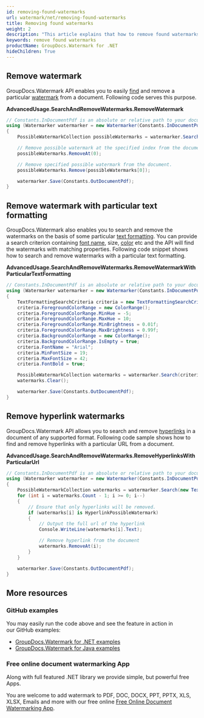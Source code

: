 ```yaml
---
id: removing-found-watermarks
url: watermark/net/removing-found-watermarks
title: Removing found watermarks
weight: 2
description: "This article explains that how to remove found watermarks while using GroupDocs. Watermarks API."
keywords: remove found watermarks
productName: GroupDocs.Watermark for .NET
hideChildren: True
---
```

## Remove watermark

GroupDocs.Watermark API enables you to easily [find](https://apireference.groupdocs.com/net/watermark/groupdocs.watermark/watermarker/methods/search) and remove a particular [watermark](https://apireference.groupdocs.com/net/watermark/groupdocs.watermark.search/possiblewatermark) from a document. Following code serves this purpose.

**AdvancedUsage.SearchAndRemoveWatermarks.RemoveWatermark**

```csharp
// Constants.InDocumentPdf is an absolute or relative path to your document. Ex: @"C:\Docs\document.pdf"
using (Watermarker watermarker = new Watermarker(Constants.InDocumentPdf))
{
    PossibleWatermarkCollection possibleWatermarks = watermarker.Search();

    // Remove possible watermark at the specified index from the document.
    possibleWatermarks.RemoveAt(0);

    // Remove specified possible watermark from the document.
    possibleWatermarks.Remove(possibleWatermarks[0]);

    watermarker.Save(Constants.OutDocumentPdf);
}
```

## Remove watermark with particular text formatting

GroupDocs.Watermark also enables you to search and remove the watermarks on the basis of some particular [text formatting](https://apireference.groupdocs.com/net/watermark/groupdocs.watermark.search.searchcriteria/textformattingsearchcriteria). You can provide a search criterion containing [font name](https://apireference.groupdocs.com/net/watermark/groupdocs.watermark.search.searchcriteria/textformattingsearchcriteria/properties/fontname), size, [color](https://apireference.groupdocs.com/net/watermark/groupdocs.watermark.search.searchcriteria/textformattingsearchcriteria/properties/foregroundcolorrange) etc and the API will find the watermarks with matching properties. Following code snippet shows how to search and remove watermarks with a particular text formatting.

**AdvancedUsage.SearchAndRemoveWatermarks.RemoveWatermarkWithParticularTextFormatting**

```csharp
// Constants.InDocumentPdf is an absolute or relative path to your document. Ex: @"C:\Docs\document.pdf"
using (Watermarker watermarker = new Watermarker(Constants.InDocumentPdf))
{
    TextFormattingSearchCriteria criteria = new TextFormattingSearchCriteria();
    criteria.ForegroundColorRange = new ColorRange();
    criteria.ForegroundColorRange.MinHue = -5;
    criteria.ForegroundColorRange.MaxHue = 10;
    criteria.ForegroundColorRange.MinBrightness = 0.01f;
    criteria.ForegroundColorRange.MaxBrightness = 0.99f;
    criteria.BackgroundColorRange = new ColorRange();
    criteria.BackgroundColorRange.IsEmpty = true;
    criteria.FontName = "Arial";
    criteria.MinFontSize = 19;
    criteria.MaxFontSize = 42;
    criteria.FontBold = true;

    PossibleWatermarkCollection watermarks = watermarker.Search(criteria);
    watermarks.Clear();

    watermarker.Save(Constants.OutDocumentPdf);
}
```

## Remove hyperlink watermarks

GroupDocs.Watermark API allows you to search and remove [hyperlinks](https://apireference.groupdocs.com/net/watermark/groupdocs.watermark.search/hyperlinkpossiblewatermark) in a document of any supported format. Following code sample shows how to find and remove hyperlinks with a particular URL from a document.

**AdvancedUsage.SearchAndRemoveWatermarks.RemoveHyperlinksWithParticularUrl**

```csharp
// Constants.InDocumentPdf is an absolute or relative path to your document. Ex: @"C:\Docs\document.pdf"
using (Watermarker watermarker = new Watermarker(Constants.InDocumentPdf))
{
    PossibleWatermarkCollection watermarks = watermarker.Search(new TextSearchCriteria(new Regex(@"someurl\.com")));
    for (int i = watermarks.Count - 1; i >= 0; i--)
    {
        // Ensure that only hyperlinks will be removed.
        if (watermarks[i] is HyperlinkPossibleWatermark)
        {
            // Output the full url of the hyperlink
            Console.WriteLine(watermarks[i].Text);

            // Remove hyperlink from the document
            watermarks.RemoveAt(i);
        }
    }

    watermarker.Save(Constants.OutDocumentPdf);
}
```

## More resources

### GitHub examples

You may easily run the code above and see the feature in action in our GitHub examples:

* [GroupDocs.Watermark for .NET examples](https://github.com/groupdocs-watermark/GroupDocs.Watermark-for-.NET)
* [GroupDocs.Watermark for Java examples](https://github.com/groupdocs-watermark/GroupDocs.Watermark-for-Java)

### Free online document watermarking App

Along with full featured .NET library we provide simple, but powerful free Apps.

You are welcome to add watermark to PDF, DOC, DOCX, PPT, PPTX, XLS, XLSX, Emails and more with our free online [Free Online Document Watermarking App](https://products.groupdocs.app/watermark).
